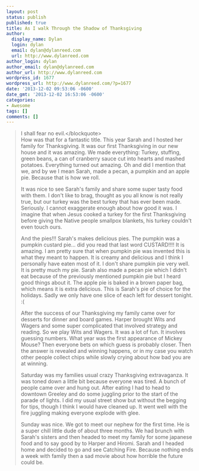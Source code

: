 ```yaml
---
layout: post
status: publish
published: true
title: As I walk Through the Shadow of Thanksgiving
author:
  display_name: Dylan
  login: dylan
  email: dylan@dylanreed.com
  url: http://www.dylanreed.com
author_login: dylan
author_email: dylan@dylanreed.com
author_url: http://www.dylanreed.com
wordpress_id: 1677
wordpress_url: http://www.dylanreed.com/?p=1677
date: '2013-12-02 09:53:06 -0600'
date_gmt: '2013-12-02 16:53:06 -0600'
categories:
- Awesome
tags: []
comments: []
---
```

<blockquote>I shall fear no evil.<&#47;blockquote><br />
How was that for a fantastic title. This year Sarah and I hosted her family for Thanksgiving. It was our first Thanksgiving in our new house and it was amazing. We made everything: Turkey, stuffing, green beans, a can of cranberry sauce cut into hearts and mashed potatoes. Everything turned out amazing. Oh and did I mention that we, and by we I mean Sarah, made a pecan, a pumpkin and an apple pie. Because that is how we roll.</p>
<p>It was nice to see Sarah's family and share some super tasty food with them. I don't like to brag, thought as you all know is not really true, but our turkey was the best turkey that has ever been made. Seriously. I cannot exaggerate enough about how good it was. I imagine that when Jesus cooked a turkey for the first Thanksgiving before giving the Native people smallpox blankets, his turkey couldn't even touch ours.</p>
<p>And the pies!!! Sarah's makes delicious pies. The pumpkin was a pumpkin custard pie&hellip; did you read that last word CUSTARD!!!! It is amazing. I am pretty sure that when pumpkin pie was invented this is what they meant to happen. It is creamy and delicious and I think I personally have eaten most of it. I don't share pumpkin pie very well. It is pretty much my pie. Sarah also made a pecan pie which I didn't eat because of the previously mentioned pumpkin pie but I heard good things about it. The apple pie is baked in a brown paper bag, which means it is extra delicious. This is Sarah's pie of choice for the holidays. Sadly we only have one slice of each left for dessert tonight. :(</p>
<p>After the success of our Thanksgiving my family came over for desserts for dinner and board games. Harper brought Wits and Wagers and some super complicated that involved strategy and reading. So we play Wits and Wagers. It was a lot of fun. It involves guessing numbers. What year was the first appearance of Mickey Mouse? Then everyone bets on which guess is probably closer. Then the answer is revealed and winning happens, or in my case you watch other people collect chips while slowly crying about how bad you are at winning.</p>
<p>Saturday was my families usual crazy Thanksgiving extravaganza. It was toned down a little bit because everyone was tired. A bunch of people came over and hung out. After eating I had to head to downtown Greeley and do some juggling prior to the start of the parade of lights. I did my usual street show but without the begging for tips, though I think I would have cleaned up. It went well with the fire juggling making everyone explode with glee.</p>
<p>Sunday was nice. We got to meet our nephew for the first time. He is a super chill little dude of about three months. We had brunch with Sarah's sisters and then headed to meet my family for some japanese food and to say good by to Harper and Hiromi. Sarah and I headed home and decided to go and see Catching Fire. Because nothing ends a week with family then a sad movie about how horrible the future could be.</p>
